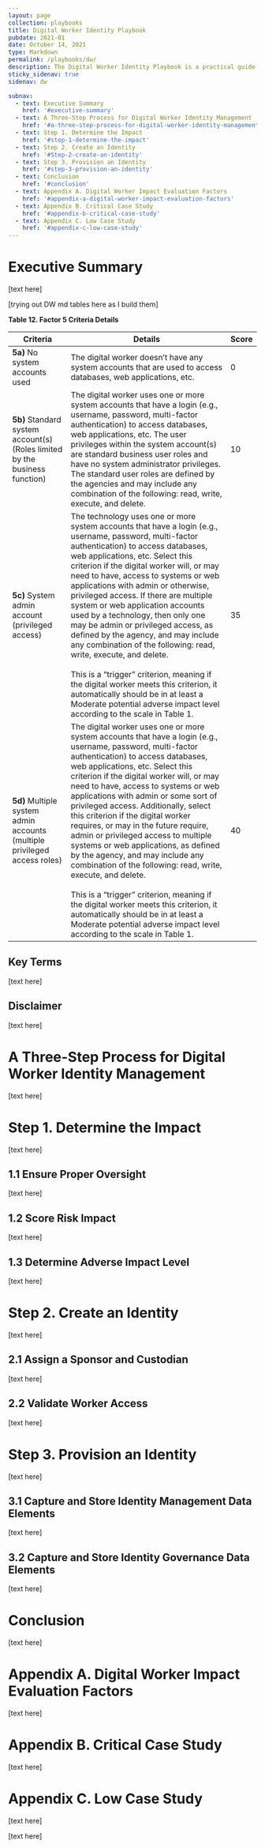 ```yaml
---
layout: page
collection: playbooks
title: Digital Worker Identity Playbook 
pubdate: 2021-01
date: October 14, 2021
type: Markdown
permalink: /playbooks/dw/ 
description: The Digital Worker Identity Playbook is a practical guide for managing digital worker identities.
sticky_sidenav: true
sidenav: dw

subnav:
  - text: Executive Summary
    href: '#executive-summary'
  - text: A Three-Step Process for Digital Worker Identity Management
    href: '#a-three-step-process-for-digital-worker-identity-management'
  - text: Step 1. Determine the Impact
    href: '#step-1-determine-the-impact'
  - text: Step 2. Create an Identity
    href: '#Step-2-create-an-identity'
  - text: Step 3. Provision an Identity
    href: '#step-3-provision-an-identity'
  - text: Conclusion
    href: '#conclusion'
  - text: Appendix A. Digital Worker Impact Evaluation Factors
    href: '#appendix-a-digital-worker-impact-evaluation-factors'
  - text: Appendix B. Critical Case Study
    href: '#appendix-b-critical-case-study'
  - text: Appendix C. Low Case Study
    href: '#appendix-c-low-case-study'
---
```


# Executive Summary

[text here]

[trying out DW md tables here as I build them]


**Table 12. Factor 5 Criteria Details**

| Criteria | Details | Score |
| ----------- | ---------------------- | --------------------- | 
| **5a)** No system accounts used | The digital worker doesn’t have any system accounts that are used to access databases, web applications, etc.| 0 |
| **5b)** Standard system account(s) (Roles limited by the business function) | The digital worker uses one or more system accounts that have a login (e.g., username, password, multi-factor authentication) to access databases, web applications, etc. The user privileges within the system account(s) are standard business user roles and have no system administrator privileges. The standard user roles are defined by the agencies and may include any combination of the following: read, write, execute, and delete. | 10 |
| **5c)** System admin account (privileged access) | The technology uses one or more system accounts that have a login (e.g., username, password, multi-factor authentication) to access databases, web applications, etc. Select this criterion if the digital worker will, or may need to have, access to systems or web applications with admin or otherwise, privileged access. If there are multiple system or web application accounts used by a technology, then only one may be admin or privileged access, as defined by the agency, and may include any combination of the following: read, write, execute, and delete.<br><br> This is a “trigger” criterion, meaning if the digital worker meets this criterion, it automatically should be in at least a Moderate potential adverse impact level according to the scale in Table 1.| 35 |
| **5d)** Multiple system admin accounts (multiple privileged access roles) | The digital worker uses one or more system accounts that have a login (e.g., username, password, multi-factor authentication) to access databases, web applications, etc. Select this criterion if the digital worker will, or may need to have, access to systems or web applications with admin or some sort of privileged access. Additionally, select this criterion if the digital worker requires, or may in the future require, admin or privileged access to multiple systems or web applications, as defined by the agency, and may include any combination of the following: read, write, execute, and delete.<br><br>This is a “trigger” criterion, meaning if the digital worker meets this criterion, it automatically should be in at least a Moderate potential adverse impact level according to the scale in Table 1. | 40 |





## Key Terms 

[text here]

## Disclaimer 

[text here]

# A Three-Step Process for Digital Worker Identity Management

[text here]

# Step 1. Determine the Impact

[text here]

## 1.1 Ensure Proper Oversight 

[text here]

## 1.2 Score Risk Impact 

[text here]

## 1.3 Determine Adverse Impact Level 

[text here]

# Step 2. Create an Identity

[text here]

## 2.1 Assign a Sponsor and Custodian 

[text here]

## 2.2 Validate Worker Access 

[text here]

# Step 3. Provision an Identity

[text here]

## 3.1 Capture and Store Identity Management Data Elements 

[text here]

## 3.2 Capture and Store Identity Governance Data Elements 

[text here]

# Conclusion

[text here]

# Appendix A. Digital Worker Impact Evaluation Factors

[text here]

# Appendix B. Critical Case Study

[text here]

# Appendix C. Low Case Study

[text here]

[text here]

